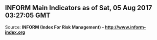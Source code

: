 ## INFORM Main Indicators as of Sat, 05 Aug 2017 03:27:05 GMT

Source: **INFORM (Index For Risk Management) - http://www.inform-index.org**